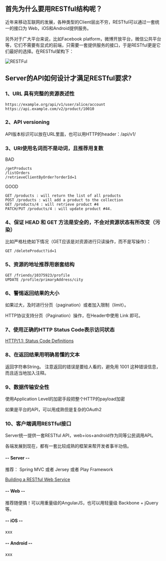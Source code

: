 
## 首先为什么要用RESTful结构呢？

近年来移动互联网的发展，各种类型的Client层出不穷，RESTful可以通过一套统一的接口为 Web，iOS和Android提供服务。

另外对于广大平台来说，比如Facebook platform，微博开放平台，微信公共平台等，它们不需要有显式的前端，只需要一套提供服务的接口，于是RESTful更是它们最好的选择。在RESTful架构下：

![RESTFul](https://github.com/clonegod/tools/blob/master/images/RESTFul.jpg)


## Server的API如何设计才满足RESTful要求?

### 1、URL 具有完整的资源表述性
	https://example.org/api/v1/user/alice/account
	https://api.example.com/v2/product/10010

### 2、API versioning
API版本标识可以放在URL里面，也可以用HTTP的header：/api/v1/

### 3、URI使用名词而不是动词，且推荐用复数
BAD

	/getProducts
	/listOrders
	/retrieveClientByOrder?orderId=1
GOOD

	GET /products : will return the list of all products
	POST /products : will add a product to the collection
	GET /products/4 : will retrieve product #4
	PATCH/PUT /products/4 : will update product #44. 

### 4、保证  HEAD 和 GET 方法是安全的，不会对资源状态有所改变（污染）
比如严格杜绝如下情况（GET应该是对资源进行只读操作，而不是写操作）：

	GET /deleteProduct?id=1

### 5、资源的地址推荐用嵌套结构
	GET /friends/10375923/profile
	UPDATE /profile/primaryAddress/city

### 6、警惕返回结果的大小
如果过大，及时进行分页（pagination）或者加入限制（limit）。

HTTP协议支持分页（Pagination）操作，在Header中使用 Link 即可。

### 7、使用正确的HTTP Status Code表示访问状态
[HTTP/1.1: Status Code Definitions](https://www.w3.org/Protocols/rfc2616/rfc2616-sec10.html)

### 8、在返回结果用明确易懂的文本
返回字符串String。
注意返回的错误是要给人看的，避免用 1001 这种错误信息，而且适当地加入注释。

### 9、数据传输安全性
使用Application Level的加密手段把整个HTTP的payload加密

如果是平台的API，可以用成熟但是复杂的OAuth2

### 10、客户端调用RESTful接口
Server统一提供一套RESTful API，web+ios+android作为同等公民调用API。

各端发展到现在，都有一套比较成熟的框架来帮开发者事半功倍。

#### -- Server -- 

推荐： Spring MVC 或者 Jersey 或者 Play Framework

[Building a RESTful Web Service](https://spring.io/guides/gs/rest-service/)

#### -- Web --
推荐随便搞！可以用重量级的AngularJS，也可以用轻量级 Backbone + jQuery 等。

#### -- iOS --
xxx

#### -- Android --
xxx

